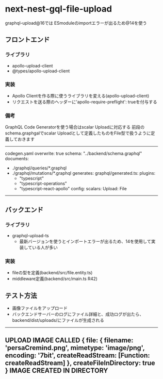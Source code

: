 # next-nest-gql-file-upload
graphql-upload@16では
ESmoduleのimportエラーが出るため@14を使う


## フロントエンド
### ライブラリ
 - apollo-upload-client
 - @types/apollo-upload-client

### 実装
 - Apollo Clientを作る際に使うライブラリを変える(apollo-upload-client)
 - リクエストを送る際のヘッダーに'apollo-require-preflight': trueを付与する

### 備考
GraphQL Code Generatorを使う場合はscalar Uploadに対応する
前段のschema.graphgalでscalar Uploadとして定義したものをFile型で扱うように定義しておきます

---------------------------------------------
codegen.yaml
overwrite: true
schema: "../backend/schema.graphql"
documents:
  - ./graphql/queries/*.graphql
  - ./graphql/mutations/*.graphql
generates:
  graphql/generated.ts:
    plugins:
      - "typescript"
      - "typescript-operations"
      - "typescript-react-apollo"
    config:
      scalars:
       Upload: File
---------------------------------------------

## バックエンド
### ライブラリ
 - graphql-upload-ts
   - 最新バージョンを使うとインポートエラーが出るため、14を使用して実装している人が多い

### 実装
 - fileの型を定義(backend/src/file.entity.ts)
 - middleware定義(backend/src/main.ts R42)

 ## テスト方法
  - 画像ファイルをアップロード
  - バックエンドサーバーのログにファイル詳細と、成功ログが出たら、backend/dist/uploads/にファイルが生成される

---------------------------------------------
UPLOAD IMAGE CALLED {
  file: {
    filename: 'persaCremind.png',
    mimetype: 'image/png',
    encoding: '7bit',
    createReadStream: [Function: createReadStream]
  },
  createFileInDirectory: true
}
IMAGE CREATED IN DIRECTORY
---------------------------------------------

